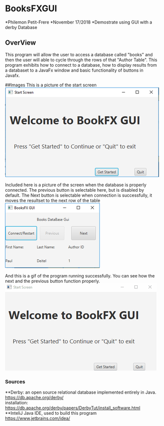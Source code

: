 # BooksFXGUI

*Philemon Petit-Frere
*November 17/2018
*Demostrate using GUI with a derby Database


## OverView
<p> This program will allow the user to access a database called "books" and then the user will able to cycle through the rows of that "Author Table". This program exhibits how to connect to a database, how to display results from a databaset to a JavaFx window and basic functionality of buttons in Javafx.</p>


##Images
This is a picture of the start screen
![Gui Picture](https://github.com/dekum/BooksFXGUI/blob/master/GuiStart.png?raw=true)<br> 

Included here is a picture of the screen when the database is properly connected. The previous button is selectable here, but is disabled by default. The Next button is selectable when connection is successfully, it moves the resultset to the next row of the table
![Gui Picture](https://github.com/dekum/BooksFXGUI/blob/master/GuiPicture.PNG?raw=true) <br>


And this is a gif of the program running successfully. You can see how the next and the previous button function properly.
![Gui Picture](https://github.com/dekum/BooksFXGUI/blob/master/showcase.gif?raw=true)
  
  ### Sources
  **Derby:  an open source relational database implemented entirely in Java. https://db.apache.org/derby/ <br>
  installation: https://db.apache.org/derby/papers/DerbyTut/install_software.html <br>
  **InteliJ Java IDE, used to build this program https://www.jetbrains.com/idea/
  

